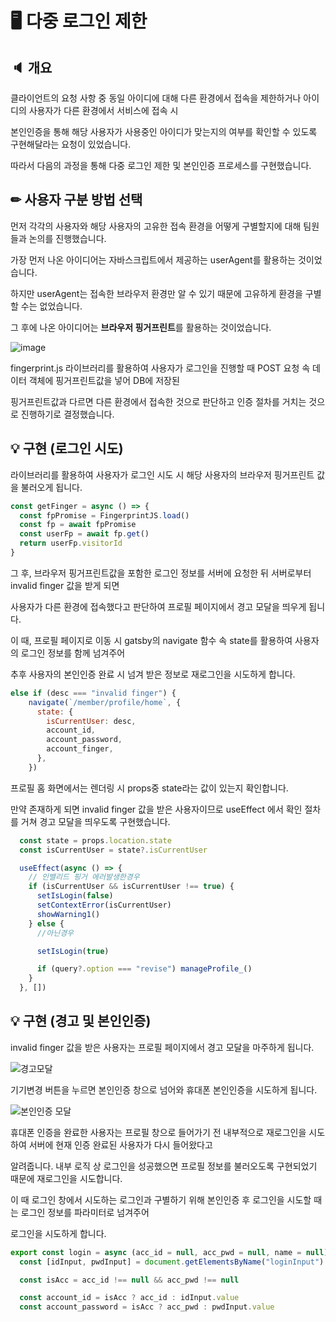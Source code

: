 # 🖥️ 다중 로그인 제한

## 🔈 개요

클라이언트의 요청 사항 중 동일 아이디에 대해 다른 환경에서 접속을 제한하거나 아이디의 사용자가 다른 환경에서 서비스에 접속 시

본인인증을 통해 해당 사용자가 사용중인 아이디가 맞는지의 여부를 확인할 수 있도록 구현해달라는 요청이 있었습니다.

따라서 다음의 과정을 통해 다중 로그인 제한 및 본인인증 프로세스를 구현했습니다.

## ✏ 사용자 구분 방법 선택

먼저 각각의 사용자와 해당 사용자의 고유한 접속 환경을 어떻게 구별할지에 대해 팀원들과 논의를 진행했습니다.

가장 먼저 나온 아이디어는 자바스크립트에서 제공하는 userAgent를 활용하는 것이었습니다.

하지만 userAgent는 접속한 브라우저 환경만 알 수 있기 때문에 고유하게 환경을 구별할 수는 없었습니다.

그 후에 나온 아이디어는 **브라우저 핑거프린트**를 활용하는 것이었습니다.

![image](https://user-images.githubusercontent.com/76273383/158812339-964e49fe-d7bc-4461-9733-6f59c9aee0e2.png)


fingerprint.js 라이브러리를 활용하여 사용자가 로그인을 진행할 때 POST 요청 속 데이터 객체에 핑거프린트값을 넣어 DB에 저장된 

핑거프린트값과 다르면 다른 환경에서 접속한 것으로 판단하고 인증 절차를 거치는 것으로 진행하기로 결정했습니다.

## 💡 구현 (로그인 시도)

라이브러리를 활용하여 사용자가 로그인 시도 시 해당 사용자의 브라우저 핑거프린트 값을 불러오게 됩니다.

```javascript
const getFinger = async () => {
  const fpPromise = FingerprintJS.load()
  const fp = await fpPromise
  const userFp = await fp.get()
  return userFp.visitorId
}
```

그 후, 브라우저 핑거프린트값을 포함한 로그인 정보를 서버에 요청한 뒤 서버로부터 invalid finger 값을 받게 되면

사용자가 다른 환경에 접속했다고 판단하여 프로필 페이지에서 경고 모달을 띄우게 됩니다.

이 때, 프로필 페이지로 이동 시 gatsby의 navigate 함수 속 state를 활용하여 사용자의 로그인 정보를 함께 넘겨주어 

추후 사용자의 본인인증 완료 시 넘겨 받은 정보로 재로그인을 시도하게 합니다.

```javascript
else if (desc === "invalid finger") {
    navigate(`/member/profile/home`, {
      state: {
        isCurrentUser: desc,
        account_id,
        account_password,
        account_finger,
      },
    })
```

프로필 홈 화면에서는 렌더링 시 props중 state라는 값이 있는지 확인합니다.

만약 존재하게 되면 invalid finger 값을 받은 사용자이므로 useEffect 에서 확인 절차를 거쳐 경고 모달을 띄우도록 구현했습니다.

```javascript
  const state = props.location.state
  const isCurrentUser = state?.isCurrentUser

  useEffect(async () => {
    // 인밸리드 핑거 에러발생한경우
    if (isCurrentUser && isCurrentUser !== true) {
      setIsLogin(false)
      setContextError(isCurrentUser)
      showWarning1()
    } else {
      //아닌경우

      setIsLogin(true)

      if (query?.option === "revise") manageProfile_()
    }
  }, [])
```


## 💡 구현 (경고 및 본인인증)

invalid finger 값을 받은 사용자는 프로필 페이지에서 경고 모달을 마주하게 됩니다.

![경고모달](https://user-images.githubusercontent.com/76273383/158918263-5900d8f4-62f0-4fb8-b9e3-f6259c5556ce.JPG)

기기변경 버튼을 누르면 본인인증 창으로 넘어와 휴대폰 본인인증을 시도하게 됩니다.

![본인인증 모달](https://user-images.githubusercontent.com/76273383/158918266-0880b39c-0afd-4931-af7a-6440ed1b82e6.JPG)

휴대폰 인증을 완료한 사용자는 프로필 창으로 들어가기 전 내부적으로 재로그인을 시도하여 서버에 현재 인증 완료된 사용자가 다시 들어왔다고 

알려줍니다. 내부 로직 상 로그인을 성공했으면 프로필 정보를 불러오도록 구현되었기 때문에 재로그인을 시도합니다.

이 때 로그인 창에서 시도하는 로그인과 구별하기 위해 본인인증 후 로그인을 시도할 때는 로그인 정보를 파라미터로 넘겨주어

로그인을 시도하게 합니다.

```javascript
export const login = async (acc_id = null, acc_pwd = null, name = null) => {
  const [idInput, pwdInput] = document.getElementsByName("loginInput")

  const isAcc = acc_id !== null && acc_pwd !== null

  const account_id = isAcc ? acc_id : idInput.value
  const account_password = isAcc ? acc_pwd : pwdInput.value
```
